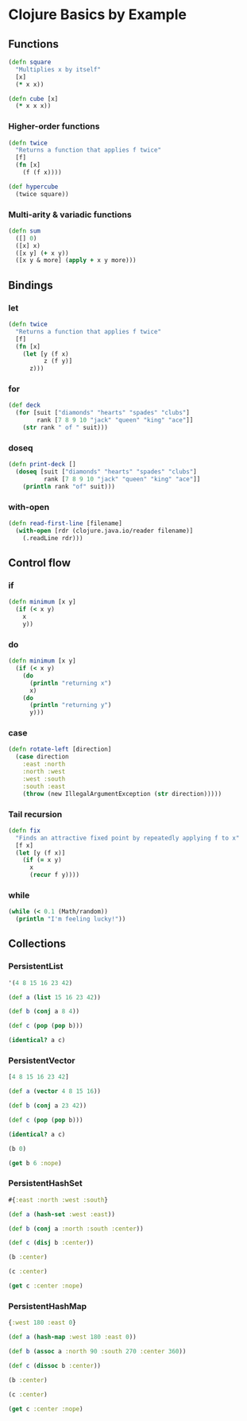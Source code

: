 # Clojure Basics by Example

## Functions

```clj
(defn square
  "Multiplies x by itself"
  [x]
  (* x x))

(defn cube [x]
  (* x x x))
```

### Higher-order functions

```clj
(defn twice
  "Returns a function that applies f twice"
  [f]
  (fn [x]
    (f (f x))))

(def hypercube
  (twice square))
```

### Multi-arity & variadic functions

```clj
(defn sum
  ([] 0)
  ([x] x)
  ([x y] (+ x y))
  ([x y & more] (apply + x y more)))
```

## Bindings

### let

```clj
(defn twice
  "Returns a function that applies f twice"
  [f]
  (fn [x]
    (let [y (f x)
          z (f y)]
      z)))
```

### for

```clj
(def deck
  (for [suit ["diamonds" "hearts" "spades" "clubs"]
        rank [7 8 9 10 "jack" "queen" "king" "ace"]]
    (str rank " of " suit)))
```

### doseq

```clj
(defn print-deck []
  (doseq [suit ["diamonds" "hearts" "spades" "clubs"]
          rank [7 8 9 10 "jack" "queen" "king" "ace"]]
    (println rank "of" suit)))
```

### with-open

```clj
(defn read-first-line [filename]
  (with-open [rdr (clojure.java.io/reader filename)]
    (.readLine rdr)))
```

## Control flow

### if

```clj
(defn minimum [x y]
  (if (< x y)
    x
    y))
```

### do

```clj
(defn minimum [x y]
  (if (< x y)
    (do
      (println "returning x")
      x)
    (do
      (println "returning y")
      y)))
```

### case

```clj
(defn rotate-left [direction]
  (case direction
    :east :north
    :north :west
    :west :south
    :south :east
    (throw (new IllegalArgumentException (str direction)))))
```

### Tail recursion

```clj
(defn fix
  "Finds an attractive fixed point by repeatedly applying f to x"
  [f x]
  (let [y (f x)]
    (if (= x y)
      x
      (recur f y))))
```

### while

```clj
(while (< 0.1 (Math/random))
  (println "I'm feeling lucky!"))
```

## Collections

### PersistentList

```clj
'(4 8 15 16 23 42)

(def a (list 15 16 23 42))

(def b (conj a 8 4))

(def c (pop (pop b)))

(identical? a c)
```

### PersistentVector

```clj
[4 8 15 16 23 42]

(def a (vector 4 8 15 16))

(def b (conj a 23 42))

(def c (pop (pop b)))

(identical? a c)

(b 0)

(get b 6 :nope)
```

### PersistentHashSet

```clj
#{:east :north :west :south}

(def a (hash-set :west :east))

(def b (conj a :north :south :center))

(def c (disj b :center))

(b :center)

(c :center)

(get c :center :nope)
```

### PersistentHashMap

```clj
{:west 180 :east 0}

(def a (hash-map :west 180 :east 0))

(def b (assoc a :north 90 :south 270 :center 360))

(def c (dissoc b :center))

(b :center)

(c :center)

(get c :center :nope)
```
